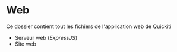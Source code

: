# Web
Ce dossier contient tout les fichiers de l'application web de Quickiti
* Serveur web (*ExpressJS*)
* Site web
